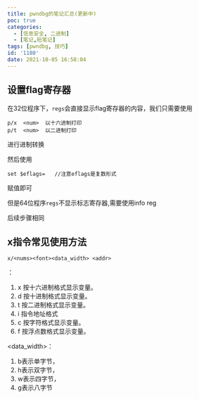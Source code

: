 ```yaml
---
title: pwndbg的笔记汇总(更新中)
poc: true
categories:
  - [信息安全, 二进制]
  - [笔记,短笔记]
tags: [pwndbg, 技巧]
id: '1180'
date: 2021-10-05 16:58:04
---
```


## 设置flag寄存器

在32位程序下，`regs`会直接显示flag寄存器的内容，我们只需要使用

```
p/x  <num>  以十六进制打印
p/t  <num>  以二进制打印
```

进行进制转换

然后使用

```
set $eflags=   //注意eflags是复数形式
```

赋值即可

但是64位程序`regs`不显示标志寄存器,需要使用info reg

后续步骤相同

## x指令常见使用方法

```
x/<nums><font><data_width> <addr>
```

<font>：

1.  x 按十六进制格式显示变量。
2.  d 按十进制格式显示变量。
3.  t 按二进制格式显示变量。
4.  i 指令地址格式
5.  c 按字符格式显示变量。
6.  f 按浮点数格式显示变量。

<data\_width>：

1.  b表示单字节，
2.  h表示双字节，
3.  w表示四字节，
4.  g表示八字节